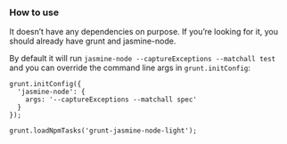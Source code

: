 ### How to use

It doesn’t have any dependencies on purpose. If you’re looking for it, you
should already have grunt and jasmine-node.

By default it will run `jasmine-node --captureExceptions --matchall test` and you can override the
command line args in `grunt.initConfig`:

    grunt.initConfig({
      'jasmine-node': {
        args: '--captureExceptions --matchall spec'
      }
    });

    grunt.loadNpmTasks('grunt-jasmine-node-light');


